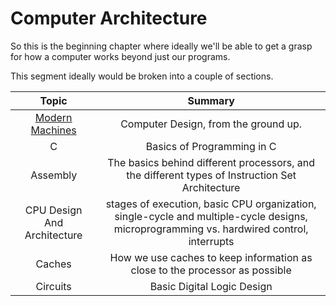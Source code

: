 # Computer Architecture

So this is the beginning chapter where ideally we'll be able to get a grasp for how a computer works beyond just our programs. 


This segment ideally would be broken into a couple of sections. 

| Topic | Summary |  
|:-------------: | :-----:|
| [Modern Machines](https://github.com/DavidAwad/Computer-Architecture-for-People-with-Lives/blob/master/Computer-Architecture/Machines.md)  | Computer Design, from the ground up. |
| C  | Basics of Programming in C |
| Assembly | The basics behind different processors, and the different types of Instruction Set Architecture |
| CPU Design And Architecture  | stages of execution, basic CPU organization, single-cycle and multiple-cycle designs, microprogramming vs. hardwired control, interrupts	|
| Caches | How we use caches to keep information as close to the processor as possible |
| Circuits |  Basic Digital Logic Design  |

